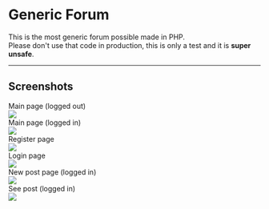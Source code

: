 # Generic Forum

This is the most generic forum possible made in PHP.  
Please don't use that code in production, this is only a test and it is **super unsafe**.

---

## Screenshots

Main page (logged out)  
![](https://bm.jae.fi/ShareX/2022/03/vivaldi_Lj16KyXAWa.png)  
Main page (logged in)  
![](https://bm.jae.fi/ShareX/2022/03/vivaldi_KPFUgdR2fi.png)  
Register page  
![](https://bm.jae.fi/ShareX/2022/03/vivaldi_UWGszTbpkl.png)  
Login page  
![](https://bm.jae.fi/ShareX/2022/03/vivaldi_rPJfnPaPfa.png)  
New post page (logged in)  
![](https://bm.jae.fi/ShareX/2022/03/vivaldi_bUDqqNb3Pu.png)  
See post (logged in)  
![](https://bm.jae.fi/ShareX/2022/03/vivaldi_1q5GPbpNTx.png)  

